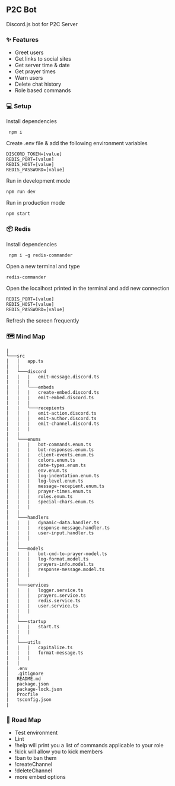 
## P2C Bot

Discord.js bot for P2C Server

### ✨ Features

* Greet users
* Get links to social sites
* Get server time & date
* Get prayer times
* Warn users
* Delete chat history
* Role based commands

### 💻 Setup

Install dependencies

``` npm i```

Create .env file & add the following environment variables

```
DISCORD_TOKEN=[value]
REDIS_PORT=[value]
REDIS_HOST=[value]
REDIS_PASSWORD=[value]
```

Run in development mode

```npm run dev```

Run in production mode

```npm start```

### 📦 Redis

Install dependencies

``` npm i -g redis-commander```

Open a new terminal and type

```redis-commander```

Open the localhost printed in the terminal and add new connection

```
REDIS_PORT=[value]
REDIS_HOST=[value]
REDIS_PASSWORD=[value]
```

Refresh the screen frequently

### 🗺️ Mind Map

```
|
└───src
│   │   app.ts
|   |
|   └───discord
|   |   |   emit-message.discord.ts
|   |   |
|   |   └───embeds
|   |   |   create-embed.discord.ts
|   |   |   emit-embed.discord.ts
|   |   |
|   |   └───recepients
|   |   |   emit-action.discord.ts
|   |   |   emit-author.discord.ts
|   |   |   emit-channel.discord.ts
|   |   |
|   |
|   └───enums
|   |   |   bot-commands.enum.ts
|   |   |   bot-responses.enum.ts
|   |   |   client-events.enum.ts
|   |   |   colors.enum.ts
|   |   |   date-types.enum.ts
|   |   |   env.enum.ts
|   |   |   log-indentation.enum.ts
|   |   |   log-level.enum.ts
|   |   |   message-recepient.enum.ts
|   |   |   prayer-times.enum.ts
|   |   |   roles.enum.ts
|   |   |   special-chars.enum.ts
|   |   |
|   |
|   └───handlers
|   |   |   dynamic-data.handler.ts
|   |   |   response-message.handler.ts
|   |   |   user-input.handler.ts
|   |   |
|   |
|   └───models
|   |   |   bot-cmd-to-prayer-model.ts
|   |   |   log-format.model.ts
|   |   |   prayers-info.model.ts
|   |   |   response-message.model.ts
|   |   |
|   |
|   └───services
|   |   |   logger.service.ts
|   |   |   prayers.service.ts
|   |   |   redis.service.ts
|   |   |   user.service.ts
|   |   |
|   |
|   └───startup
|   |   |   start.ts
|   |   |
|   |
|   └───utils
|   |   |   capitalize.ts
|   |   |   format-message.ts
|   |   |
|   |
|   .env
│   .gitignore
|   README.md
│   package.json
|   package-lock.json
|   Procfile
|   tsconfig.json
|
```

### 🚀 Road Map

* Test environment
* Lint
* !help will print you a list of commands applicable to your role
* !kick will allow you to kick members
* !ban to ban them
* !createChannel
* !deleteChannel
* more embed options
